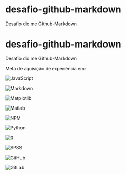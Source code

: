 # desafio-github-markdown
Desafio dio.me Github-Markdown
# desafio-github-markdown

Desafio dio.me Github-Markdown

Meta de aquisição de experiência em:

![JavaScript](https://cdn.jsdelivr.net/gh/devicons/devicon@latest/icons/javascript/javascript-original.svg)

![Markdown](https://cdn.jsdelivr.net/gh/devicons/devicon@latest/icons/markdown/markdown-original.svg)

![Matplotlib](https://cdn.jsdelivr.net/gh/devicons/devicon@latest/icons/matplotlib/matplotlib-plain.svg)

![Matlab](https://cdn.jsdelivr.net/gh/devicons/devicon@latest/icons/matlab/matlab-plain.svg)

![NPM](https://cdn.jsdelivr.net/gh/devicons/devicon@latest/icons/npm/npm-original-wordmark.svg)

![Python](https://cdn.jsdelivr.net/gh/devicons/devicon@latest/icons/python/python-original-wordmark.svg)

![R](https://cdn.jsdelivr.net/gh/devicons/devicon@latest/icons/r/r-original.svg)

![SPSS](https://cdn.jsdelivr.net/gh/devicons/devicon@latest/icons/spss/spss-original.svg)

![GitHub](https://cdn.jsdelivr.net/gh/devicons/devicon@latest/icons/github/github-original-wordmark.svg)

![GitLab](https://cdn.jsdelivr.net/gh/devicons/devicon@latest/icons/gitlab/gitlab-original-wordmark.svg)
